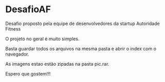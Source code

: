 # DesafioAF
Desafio proposto pela equipe de desenvolvedores da startup Autoridade Fitness

O projeto no geral é muito simples.

Basta guardar todos os arquivos na mesma pasta e abrir o index com o navegador.

As imagens estao estão zipadas na pasta pic.rar.

Espero que gostem!!!
